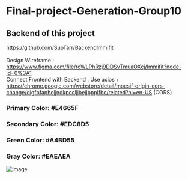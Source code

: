 # Final-project-Generation-Group10

## Backend of this project

https://github.com/SupTarr/BackendImmifit <br/> <br/>
Design Wireframe : https://www.figma.com/file/roWLPhRzj9DDSvTmuaOXcj/Immifit?node-id=0%3A1 <br/>
Connect Frontend with Backend : Use axios + https://chrome.google.com/webstore/detail/moesif-origin-cors-change/digfbfaphojjndkpccljibejjbppifbc/related?hl=en-US (CORS)

### Primary Color: #E4665F

### Secondary Color: #EDC8D5

### Green Color: #A4BD55

### Gray Color: #EAEAEA

![image](https://user-images.githubusercontent.com/74394547/181909235-89364ff9-b02d-4366-bbdb-6e8b72809204.png)
